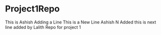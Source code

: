 # Project1Repo
This is Ashish Adding a Line
This is a New Line Ashish N Added
this is next line added by Lalith
Repo for project 1 
